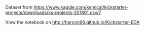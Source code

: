 Dataset from https://www.kaggle.com/kemical/kickstarter-projects/downloads/ks-projects-201801.csv/7

View the notebook on http://haroon96.github.io/Kickstarter-EDA